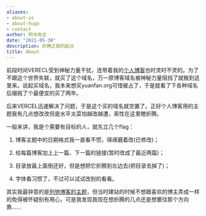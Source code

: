 ```yaml
---
aliases:
- about-us
- about-hugo
- contact
author: 阿木狗主
date: "2021-05-30"
description: 折腾之路的起点
title: About
---
```


前段时间VERECL受到神秘力量干扰，连带着我的[个人博客](https://yuanfan.vercel.app)也时灵时不灵的。为了不跟这个世界失联，就买了这个域名，万一原博客域名被神秘力量阻挡了就搬到这里来。说起买域名，我本来想买yuanfan.org可惜被占了，于是就看了下各种域名后缀挑了个最便宜的买了两年。

后来VERCEL迅速解决了问题，于是这个买的域名就空置了。正好个人博客用的主题我有几点想改改但是水平太菜怕越改越遭，索性在这里瞎折腾。

一般来讲，我是个需要有目标的人，就先立几个flag：

1. 博客主题中的日期格式我一直看不惯，得琢磨着改(已修改)；

2. 给每篇博客加上上一篇、下一篇的链接(暂时改成了最近两篇)；

3. 目录放最上面倒还好，但是想把它折腾到左边去(把目录去掉了)；

4. 字体看习惯了，不过可以试试改别的看看。

其实我最钟意的是[列弛博客的主题](https://www.liechi.org/)，但当时建站的时候不想跟喜欢的博主弄成一样的免得被怀疑别有用心，可是我发现我现在想折腾的几点还是想要往那个方向靠……



